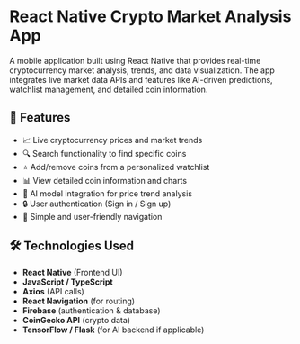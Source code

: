 # React Native Crypto Market Analysis App

A mobile application built using React Native that provides real-time cryptocurrency market analysis, trends, and data visualization. The app integrates live market data APIs and features like AI-driven predictions, watchlist management, and detailed coin information.

## 🚀 Features

- 📈 Live cryptocurrency prices and market trends
- 🔍 Search functionality to find specific coins
- ⭐ Add/remove coins from a personalized watchlist
- 📊 View detailed coin information and charts
- 🤖 AI model integration for price trend analysis
- 🔒 User authentication (Sign in / Sign up)
- 🧭 Simple and user-friendly navigation

## 🛠️ Technologies Used

- **React Native** (Frontend UI)
- **JavaScript / TypeScript**
- **Axios** (API calls)
- **React Navigation** (for routing)
- **Firebase** (authentication & database)
- **CoinGecko API** (crypto data)
- **TensorFlow / Flask** (for AI backend if applicable)

